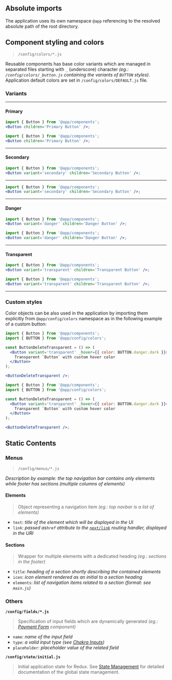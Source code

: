 ## Absolute imports

The application uses its own namespace `@app` referencing to the resolved absolute path of the root directory.

## Component styling and colors

> `/config/colors/*.js`

Reusable components has base color variants which are managed in separated files starting with `_` (underscore) character _(eg.: `/config/colors/_button.js` containing the variants of `BUTTON` styles)_. Application default colors are set in `/config/colors/DEFAULT.js` file.

### Variants

---

#### **Primary**

```jsx noeditor
import { Button } from '@app/components';
<Button children='Primary Button' />;
```

```jsx static
import { Button } from '@app/components';
<Button children='Primary Button' />;
```

---

#### **Secondary**

```jsx noeditor
import { Button } from '@app/components';
<Button variant='secondary' children='Secondary Button' />;
```

---

```jsx static
import { Button } from '@app/components';
<Button variant='secondary' children='Secondary Button' />;
```

---

#### **Danger**

```jsx noeditor
import { Button } from '@app/components';
<Button variant='danger' children='Danger Button' />;
```

```jsx static
import { Button } from '@app/components';
<Button variant='danger' children='Danger Button' />;
```

---

#### **Transparent**

```jsx noeditor
import { Button } from '@app/components';
<Button variant='transparent' children='Transparent Button' />;
```

```jsx static
import { Button } from '@app/components';
<Button variant='transparent' children='Transparent Button' />;
```

---

### **Custom styles**

Color objects can be also used in the application by importing them explicitly from `@app/config/colors` namespace as in the following example of a custom button:

```jsx noeditor
import { Button } from '@app/components';
import { BUTTON } from '@app/config/colors';

const ButtonDeleteTransparent = () => (
  <Button variant='transparent' _hover={{ color: BUTTON.danger.dark }}>
    Transparent `Button` with custom hover color
  </Button>
);

<ButtonDeleteTransparent />;
```

```jsx static
import { Button } from '@app/components';
import { BUTTON } from '@app/config/colors';

const ButtonDeleteTransparent = () => (
  <Button variant='transparent' _hover={{ color: BUTTON.danger.dark }}>
    Transparent `Button` with custom hover color
  </Button>
);

<ButtonDeleteTransparent />;
```

## Static Contents

### Menus

> `/config/menus/*.js`

_Description by example: the top navigation bar contains only elements while footer has sections (multiple columns of elements)_

#### **Elements**

> Object representing a navigation item _(eg.: top navbar is a list of elements)_

- `text`: _title of the element which will be displayed in the UI_
- `link`: _passed as`href` attribute to the [`next/link`](https://nextjs.com/routing) routing handler, displayed in the URI_

#### **Sections**

> Wrapper for multiple elements with a dedicated heading _(eg.: sections in the footer)_

- `title`: _heading of a section shortly describing the contained elements_
- `icon`: _icon element rendered as an initial to a section heading_
- `elements`: _list of navigation items related to a section (format: see `main.js`)_

### Others

**`/config/fields/*.js`**

> Specification of input fields which are dynamically generated _(eg.: [Payment Form](#paymentform) component)_

- `name`: _name of the input field_
- `type`: _a valid input type (see [Chakra Inputs](https://chakra-ui.com/input))_
- `placeholder`: _placeholder value of the related field_

**`/config/state/initial.js`**

> Initial application state for Redux. See [State Management](#section-state-management) for detailed documentation of the global state management.
